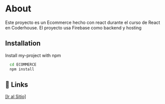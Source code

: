 # About

Este proyecto es un Ecommerce hecho con react durante el curso de React en Coderhouse.
El proyecto usa Firebase como backend y hosting

## Installation

Install my-project with npm

```bash
  cd ECOMMERCE
  npm install
```

## 🔗 Links

[[Ir al Sitio]](https://react-ecommerce-407bc.firebaseapp.com/)
